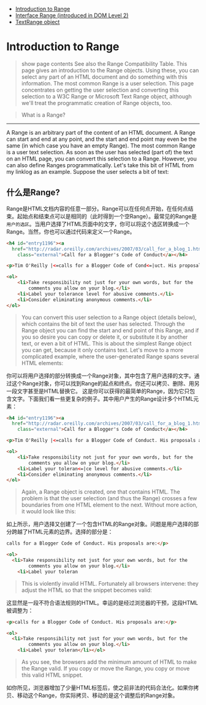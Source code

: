 - [Introduction to Range](http://www.quirksmode.org/dom/range_intro.html)
- [Interface Range (introduced in DOM Level 2)](http://www.w3.org/TR/DOM-Level-2-Traversal-Range/ranges.html#Level-2-Range-idl)
- [TextRange object](http://msdn.microsoft.com/en-us/library/ms535872.aspx)

Introduction to Range
=====================

> show page contents
See also the Range Compatibility Table.
This page gives an introduction to the Range objects. Using these, you can select any part of an HTML document and do something with this information. The most common Range is a user selection.
This page concentrates on getting the user selection and converting this selection to a W3C Range or Microsoft Text Range object, although we'll treat the programmatic creation of Range objects, too.

> What is a Range?
----------------
A Range is an arbitrary part of the content of an HTML document. A Range can start and end at any point, and the start and end point may even be the same (in which case you have an empty Range). The most common Range is a user text selection. As soon as the user has selected (part of) the text on an HTML page, you can convert this selection to a Range. However, you can also define Ranges programmatically.
Let's take this bit of HTML from my linklog as an example. Suppose the user selects a bit of text:

什么是Range?
------------
Range是HTML文档内容的任意一部分。Range可以在任何点开始，在任何点结束。起始点和结束点可以是相同的（此时得到一个空Range）。最常见的Range是`用户的选区`。当用户选择了HTML页面中的文字，你可以将这个选区转换成一个Range。当然，你也可以通过代码来定义一个Range。

```html
<h4 id="entry1196"><a
  href="http://radar.oreilly.com/archives/2007/03/call_for_a_blog_1.html"
	class="external">Call for a Blogger's Code of Conduct</a></h4>

<p>Tim O'Reilly |<=calls for a Blogger Code of Cond<=|uct. His proposals are:</p>

<ol>
	<li>Take responsibility not just for your own words, but for the
		comments you allow on your blog.</li>
	<li>Label your tolerance level for abusive comments.</li>
	<li>Consider eliminating anonymous comments.</li>
</ol>
```

> You can convert this user selection to a Range object (details below), which contains the bit of text the user has selected. Through the Range object you can find the start and end point of this Range, and if you so desire you can copy or delete it, or substitute it by another text, or even a bit of HTML.
This is about the simplest Range object you can get, because it only contains text. Let's move to a more complicated example, where the user-generated Range spans several HTML elements:

你可以将用户选择的部分转换成一个Range对象，其中包含了用户选择的文字。通过这个Range对象，你可以找到Range的起点和终点。你还可以拷贝、删除、用另一段文字甚至是HTML替换它。
这是你可以获得的最简单的Range，因为它只包含文字。下面我们看一些更复杂的例子。其中用户产生的Range设计多个HTML元素：

```html
<h4 id="entry1196"><a
  href="http://radar.oreilly.com/archives/2007/03/call_for_a_blog_1.html"
	class="external">Call for a Blogger's Code of Conduct</a></h4>

<p>Tim O'Reilly |<=calls for a Blogger Code of Conduct. His proposals are:</p>

<ol>
	<li>Take responsibility not just for your own words, but for the
		comments you allow on your blog.</li>
	<li>Label your toleran<=|ce level for abusive comments.</li>
	<li>Consider eliminating anonymous comments.</li>
</ol>
```

> Again, a Range object is created, one that contains HTML. The problem is that the user selection (and thus the Range) crosses a few boundaries from one HTML element to the next. Without more action, it would look like this:

如上所示，用户选择又创建了一个包含HTML的Range对象。问题是用户选择的部分跨越了HTML元素的边界。选择的部分是：

```html
calls for a Blogger Code of Conduct. His proposals are:</p>

<ol>
  <li>Take responsibility not just for your own words, but for the
		comments you allow on your blog.</li>
	<li>Label your toleran
```

> This is violently invalid HTML. Fortunately all browsers intervene: they adjust the HTML so that the snippet becomes valid:

这显然是一段不符合语法规则的HTML。幸运的是经过浏览器的干预，这段HTML被调整为：

```html
<p>calls for a Blogger Code of Conduct. His proposals are:</p>

<ol>
  <li>Take responsibility not just for your own words, but for the
		comments you allow on your blog.</li>
	<li>Label your toleran</li></ol>
```

> As you see, the browsers add the minimum amount of HTML to make the Range valid. If you copy or move the Range, you copy or move this valid HTML snippet.

如你所见，浏览器增加了少量HTML标签后，使之前非法的代码合法化。如果你拷贝、移动这个Range，你实际拷贝、移动的是这个调整后的Range对象。
